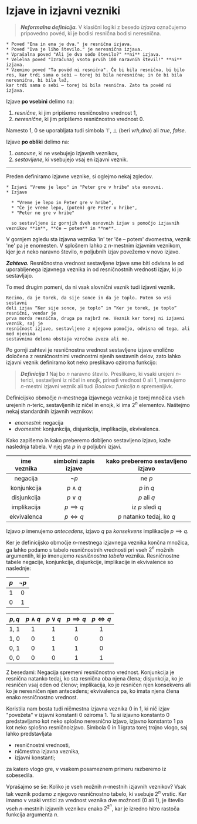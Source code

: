 # Izjave in izjavni vezniki

> **_Neformalna definicija._** V klasični logiki z besedo _izjava_ označujemo pripovedno povéd, ki je bodisi resnična bodisi neresnična.

```{admonition} Zgled 1
* Poved "Ena in ena je dva." je resnična izjava.
* Poved "Dva je liho število." je neresnična izjava.
* Vprašalna poved "Ali je dva sodo število?" **ni** izjava.
* Velelna poved "Izračunaj vsoto prvih 100 naravnih števil!" **ni** izjava.
* Vzemimo poved "Ta povéd ni resnična". Če bi bila resnična, bi bilo res, kar trdi sama o sebi – torej bi bila neresnična; in če bi bila neresnična, bi bila laž,
kar trdi sama o sebi – torej bi bila resnična. Zato ta povéd ni izjava.
```

Izjave **po vsebini** delimo na:

1. _resnične_, ki jim pripišemo resničnostno vrednost 1,
2. _neresnične_, ki jim pripišemo resničnostno vrednost 0.

Namesto 1, 0 se uporabljata tudi simbola $\top$, $\bot$ (beri _vrh_,_dno_) ali _true_, _false_.

Izjave **po obliki** delimo na:

1. _osnovne_, ki ne vsebujejo izjavnih veznikov,
2. _sestavljene_, ki vsebujejo vsaj en izjavni veznik.

---
Preden definiramo izjavne veznike, si oglejmo nekaj zgledov.

```{admonition} Zgled 2
* Izjavi "Vreme je lepo" in "Peter gre v hribe" sta osnovni.
* Izjave

  * "Vreme je lepo in Peter gre v hribe",
  * "Če je vreme lepo, (potem) gre Peter v hribe",
  * "Peter ne gre v hribe"

  so sestavljene iz gornjih dveh osnovnih izjav s pomočjo izjavnih veznikov **in**, **če – potem** in **ne**.
```

V gornjem zgledu sta izjavna veznika 'in' ter 'če – potem' dvomestna, veznik 'ne' pa
je enomesten. V splošnem lahko z $n$-mestnim izjavnim veznikom, kjer je $n$ neko
naravno število, $n$ poljubnih izjav povežemo v novo izjavo.

**_Zahteva._** Resničnostna vrednost sestavljene izjave sme biti odvisna le od uporabljenega izjavnega veznika in od resničnostnih vrednosti izjav, ki jo sestavljajo.

To med drugim pomeni, da ni vsak slovnični veznik tudi izjavni veznik.

```{admonition} Zgled 3
Recimo, da je torek, da sije sonce in da je toplo. Potem so vsi sestavni
deli izjav “Ker sije sonce, je toplo” in “Ker je torek, je toplo” resnični, vendar je
prva morda resnična, druga pa najbrž ne. Veznik ker torej ni izjavni veznik, saj je
resničnost izjave, sestavljene z njegovo pomočjo, odvisna od tega, ali med njenima
sestavnima deloma obstaja vzročna zveza ali ne.
```

Po gornji zahtevi je resničnostna vrednost sestavljene izjave enolično določena
z resničnostnimi vrednostmi njenih sestavnih delov, zato lahko izjavni veznik definiramo kot neko preslikavo oziroma funkcijo:
> **_Definicija 1_** Naj bo $n$ naravno število. Preslikavo, ki vsaki urejeni $n$-terici, sestavljeni iz ničel in enojk,
> priredi vrednost 0 ali 1, imenujemo $n$-mestni izjavni veznik ali tudi _Boolova funkcija_ $n$ spremenljivk.

Definicijsko območje $n$-mestnega izjavnega veznika je torej množica vseh urejenih $n$-teric, sestavljenih iz ničel in enojk, ki ima $2^n$
elementov. Naštejmo nekaj
standardnih izjavnih veznikov:

* _enomestni_: negacija
* _dvomestni_: konjunkcija, disjunkcija, implikacija, ekvivalenca.

Kako zapišemo in kako preberemo dobljeno sestavljeno izjavo, kaže naslednja tabela. V njej sta $p$ in $q$ poljubni izjavi.

ime veznika |   simbolni zapis izjave   |   kako preberemo sestavljeno izjavo
:----------:|:-------------------------:|:-------------------------------------:
negacija    |   $\neg p$                |   ne $p$
konjunkcija |   $p \land q$             |   $p$ in $q$
disjunkcija |   $p \lor q$              |   $p$ ali $q$
implikacija |   $p \implies q$          |   iz $p$ sledi $q$
ekvivalenca |   $p \iff q$              |   $p$ natanko tedaj, ko $q$

Izjavo $p$ imenujemo _antecedens_, izjavo $q$ pa _konsekvens_ implikacije $p \implies q$.

Ker je definicijsko območje $n$-mestnega izjavnega veznika končna množica, ga lahko
podamo s tabelo resničnostnih vrednosti pri vseh $2^n$ možnih argumentih, ki jo
imenujemo _resničnostna tabela_ veznika. Resničnostne tabele negacije, konjunkcije,
disjunkcije, implikacije in ekvivalence so naslednje:

$p$ | $\neg p$
:--:|:---------:
1   |   0
0   |   1

$p, q$  |   $p \land q$ |   $p \lor q$  |   $p \implies q$  |   $p \iff q$
:------:|:-------------:|:-------------:|:-----------------:|:-------------:
1, 1    |   1           |   1           |   1               |   1
1, 0    |   0           |   1           |   0               |   0
0, 1    |   0           |   1           |   1               |   0
0, 0    |   0           |   0           |   1               |   1

Z besedami: Negacija spremeni resničnostno vrednost. Konjunkcija je resnična
natanko tedaj, ko sta resnična oba njena člena; disjunkcija, ko je resničen vsaj
eden od členov; implikacija, ko je resničen njen konsekvens ali ko je neresničen njen
antecedens; ekvivalenca pa, ko imata njena člena enako resničnostno vrednost.

Koristila nam bosta tudi ničmestna izjavna veznika 0 in 1, ki nič izjav "povežeta" v izjavni konstanti 0 oziroma 1.
Tu si izjavno konstanto 0 predstavljamo kot neko splošno neresnično izjavo,
izjavno konstanto 1 pa kot neko splošno resničnoizjavo.
Simbola 0 in 1 igrata torej trojno vlogo, saj lahko predstavljata

* resničnostni vrednosti,
* ničmestna izjavna veznika,
* izjavni konstanti;

za katero vlogo gre, v vsakem posameznem primeru razberemo iz sobesedila.

Vprašajmo se še: Koliko je vseh možnih $n$-mestnih izjavnih veznikov? Vsak tak
veznik podamo z njegovo resničnostno tabelo, ki vsebuje $2^n$ vrstic. Ker imamo v
vsaki vrstici za vrednost veznika dve možnosti (0 ali 1), je število vseh $n$-mestnih
izjavnih veznikov enako $2^{2^n}$, kar je izredno hitro rastoča funkcija argumenta $n$.
